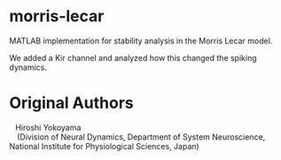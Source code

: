 # morris-lecar<br>
MATLAB implementation for stability analysis in the Morris Lecar model.

We added a Kir channel and analyzed how this changed the spiking dynamics.

# Original Authors<br>
&ensp; Hiroshi Yokoyama<br>
&ensp;&ensp;(Division of Neural Dynamics, Department of System Neuroscience, National Institute for Physiological Sciences, Japan)<br>
